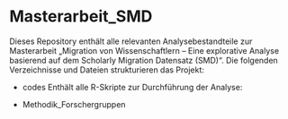 # Masterarbeit_SMD
Dieses Repository enthält alle relevanten Analysebestandteile zur Masterarbeit „Migration von Wissenschaftlern – Eine explorative Analyse basierend auf dem Scholarly Migration Datensatz (SMD)“. Die folgenden Verzeichnisse und Dateien strukturieren das Projekt:
- codes 
Enthält alle R-Skripte zur Durchführung der Analyse:

- Methodik_Forschergruppen
